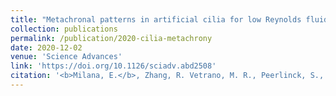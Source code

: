 ```yaml
---
title: "Metachronal patterns in artificial cilia for low Reynolds fluid propulsion"
collection: publications
permalink: /publication/2020-cilia-metachrony
date: 2020-12-02
venue: 'Science Advances'
link: 'https://doi.org/10.1126/sciadv.abd2508'
citation: '<b>Milana, E.</b>, Zhang, R. Vetrano, M. R., Peerlinck, S., De Volder, M., Onck, P. R., Reynaerts, D., Gorissen, B. 2020. &quot;Metachronal patterns in artificial cilia for low Reynolds fluid propulsion.&quot; <i>Science Advances</i>'
---
```

